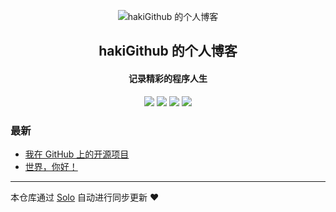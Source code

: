 <p align="center"><img alt="hakiGithub 的个人博客" src="https://static.b3log.org/images/brand/solo-32.png"></p><h2 align="center">
hakiGithub 的个人博客
</h2>

<h4 align="center">记录精彩的程序人生</h4>
<p align="center"><a title="hakiGithub 的个人博客" target="_blank" href="https://github.com/hakiGithub/solo-blog"><img src="https://img.shields.io/github/last-commit/hakiGithub/solo-blog.svg?style=flat-square&color=FF9900"></a>
<a title="GitHub repo size in bytes" target="_blank" href="https://github.com/hakiGithub/solo-blog"><img src="https://img.shields.io/github/repo-size/hakiGithub/solo-blog.svg?style=flat-square"></a>
<a title="Solo Version" target="_blank" href="https://github.com/b3log/solo/releases"><img src="https://img.shields.io/badge/solo-3.6.5-f1e05a.svg?style=flat-square&color=blueviolet"></a>
<a title="Hits" target="_blank" href="https://github.com/b3log/hits"><img src="https://hits.b3log.org/hakiGithub/solo-blog.svg"></a></p>

### 最新

* [我在 GitHub 上的开源项目](http://www.simpleunit.com/my-github-repos)
* [世界，你好！](http://www.simpleunit.com/hello-solo)



---

本仓库通过 [Solo](https://github.com/b3log/solo) 自动进行同步更新 ❤️ 